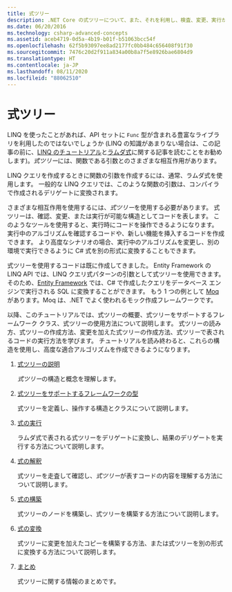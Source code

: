 ```yaml
---
title: 式ツリー
description: .NET Core の式ツリーについて、また、それを利用し、検査、変更、実行が可能な構造体としてコードを表す方法について説明します。
ms.date: 06/20/2016
ms.technology: csharp-advanced-concepts
ms.assetid: aceb4719-0d5a-4b19-b01f-b51063bcc54f
ms.openlocfilehash: 62f5b93097ee8ad2177fc0bb484c656408f91f30
ms.sourcegitcommit: 7476c20d2f911a834a00b8a7f5e8926bae6804d9
ms.translationtype: HT
ms.contentlocale: ja-JP
ms.lasthandoff: 08/11/2020
ms.locfileid: "88062510"
---
```

# <a name="expression-trees"></a>式ツリー

LINQ を使ったことがあれば、API セットに `Func` 型が含まれる豊富なライブラリを利用したのではないでしょうか (LINQ の知識があまりない場合は、この記事の前に、[LINQ のチュートリアル](linq/index.md)と[ラムダ式](language-reference/operators/lambda-expressions.md)に関する記事を読むことをお勧めします)。*式ツリー*には、関数である引数とのさまざまな相互作用があります。

LINQ クエリを作成するときに関数の引数を作成するには、通常、ラムダ式を使用します。 一般的な LINQ クエリでは、このような関数の引数は、コンパイラで作成されるデリゲートに変換されます。

さまざまな相互作用を使用するには、*式ツリー*を使用する必要があります。
式ツリーは、確認、変更、または実行が可能な構造としてコードを表します。 このようなツールを使用すると、実行時にコードを操作できるようになります。 実行中のアルゴリズムを確認するコードや、新しい機能を挿入するコードを作成できます。 より高度なシナリオの場合、実行中のアルゴリズムを変更し、別の環境で実行できるように C# 式を別の形式に変換することもできます。

式ツリーを使用するコードは既に作成してきました。 Entity Framework の LINQ API では、LINQ クエリ式パターンの引数として式ツリーを使用できます。
そのため、[Entity Framework](/ef/) では、C# で作成したクエリをデータベース エンジンで実行される SQL に変換することができます。 もう 1 つの例として [Moq](https://github.com/Moq/moq) があります。Moq は、.NET でよく使われるモック作成フレームワークです。

以降、このチュートリアルでは、式ツリーの概要、式ツリーをサポートするフレームワーク クラス、式ツリーの使用方法について説明します。 式ツリーの読み方、式ツリーの作成方法、変更を加えた式ツリーの作成方法、式ツリーで表されるコードの実行方法を学びます。 チュートリアルを読み終わると、これらの構造を使用し、高度な適合アルゴリズムを作成できるようになります。

1. [式ツリーの説明](expression-trees-explained.md)

    *式ツリー*の構造と概念を理解します。

2. [式ツリーをサポートするフレームワークの型](expression-classes.md)

    式ツリーを定義し、操作する構造とクラスについて説明します。

3. [式の実行](expression-trees-execution.md)

    ラムダ式で表される式ツリーをデリゲートに変換し、結果のデリゲートを実行する方法について説明します。

4. [式の解釈](expression-trees-interpreting.md)

    式ツリーを走査して確認し、*式ツリー*が表すコードの内容を理解する方法について説明します。

5. [式の構築](expression-trees-building.md)

    式ツリーのノードを構築し、式ツリーを構築する方法について説明します。

6. [式の変換](expression-trees-translating.md)

    式ツリーに変更を加えたコピーを構築する方法、または式ツリーを別の形式に変換する方法について説明します。

7. [まとめ](expression-trees-summary.md)

    式ツリーに関する情報のまとめです。
